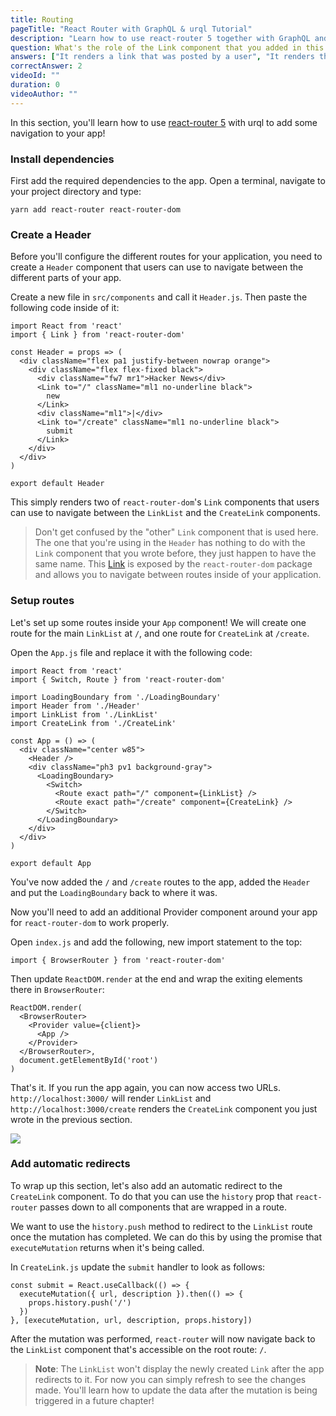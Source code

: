 ```yaml
---
title: Routing
pageTitle: "React Router with GraphQL & urql Tutorial"
description: "Learn how to use react-router 5 together with GraphQL and urql to implement navigation in a React app. Each route will be represented as a Link."
question: What's the role of the Link component that you added in this chapter?
answers: ["It renders a link that was posted by a user", "It renders the input form for users to create new links", "It lets you navigate to a different URL", "It links your root component with all its children"]
correctAnswer: 2
videoId: ""
duration: 0		
videoAuthor: ""
---
```


In this section, you'll learn how to use [react-router 5](https://github.com/ReactTraining/react-router) with urql to add some navigation to your app!

### Install dependencies

First add the required dependencies to the app. Open a terminal, navigate to your project directory and type:

<Instruction>

```bash(path=".../hackernews-react-urql")
yarn add react-router react-router-dom
```

</Instruction>

### Create a Header

Before you'll configure the different routes for your application, you need to create a `Header` component that users can use to navigate between the different parts of your app.

<Instruction>

Create a new file in `src/components` and call it `Header.js`. Then paste the following code inside of it:

```js(path=".../hackernews-react-urql/src/components/Header.js")
import React from 'react'
import { Link } from 'react-router-dom'

const Header = props => (
  <div className="flex pa1 justify-between nowrap orange">
    <div className="flex flex-fixed black">
      <div className="fw7 mr1">Hacker News</div>
      <Link to="/" className="ml1 no-underline black">
        new
      </Link>
      <div className="ml1">|</div>
      <Link to="/create" className="ml1 no-underline black">
        submit
      </Link>
    </div>
  </div>
)

export default Header
```

</Instruction>

This simply renders two of `react-router-dom`'s `Link` components that users can use to navigate between the `LinkList` and the `CreateLink` components.

> Don't get confused by the "other" `Link` component that is used here. The one that you're using in the `Header` has nothing to do with the `Link` component that you wrote before, they just happen to have the same name. This [Link](https://reacttraining.com/react-router/web/api/Link) is exposed by the `react-router-dom` package and allows you to navigate between routes inside of your application.

### Setup routes

Let's set up some routes inside your `App` component! We will create one route for the main `LinkList` at `/`, and one route for `CreateLink` at `/create`.

<Instruction>

Open the `App.js` file and replace it with the following code:

```js(path=".../hackernews-react-urql/src/components/App.js")
import React from 'react'
import { Switch, Route } from 'react-router-dom'

import LoadingBoundary from './LoadingBoundary'
import Header from './Header'
import LinkList from './LinkList'
import CreateLink from './CreateLink'

const App = () => (
  <div className="center w85">
    <Header />
    <div className="ph3 pv1 background-gray">
      <LoadingBoundary>
        <Switch>
          <Route exact path="/" component={LinkList} />
          <Route exact path="/create" component={CreateLink} />
        </Switch>
      </LoadingBoundary>
    </div>
  </div>
)

export default App
```

</Instruction>

You've now added the `/` and `/create` routes to the app, added the `Header` and put the `LoadingBoundary` back to where it was.

Now you'll need to add an additional Provider component around your app for `react-router-dom` to work properly.

<Instruction>

Open `index.js` and add the following, new import statement to the top:

```js(path=".../hackernews-react-urql/src/index.js")
import { BrowserRouter } from 'react-router-dom'
```

</Instruction>

<Instruction>

Then update `ReactDOM.render` at the end and wrap the exiting elements there in `BrowserRouter`:

```js{2,6}(path=".../hackernews-react-urql/src/index.js")
ReactDOM.render(
  <BrowserRouter>
    <Provider value={client}>
      <App />
    </Provider>
  </BrowserRouter>,
  document.getElementById('root')
)
```

</Instruction>

That's it. If you run the app again, you can now access two URLs. `http://localhost:3000/` will render `LinkList` and `http://localhost:3000/create` renders the `CreateLink` component you just wrote in the previous section.

![](https://imgur.com/X9bmkQH.png)

### Add automatic redirects

To wrap up this section, let's also add an automatic redirect to the `CreateLink` component. To do that you can use the `history` prop that `react-router` passes down to all components that are wrapped in a route.

We want to use the `history.push` method to redirect to the `LinkList` route once the mutation has completed. We can do this by using the promise that `executeMutation` returns when it's being called.

<Instruction>

In `CreateLink.js` update the `submit` handler to look as follows:

```js(path=".../hackernews-react-urql/src/components/CreateLink.js")
const submit = React.useCallback(() => {
  executeMutation({ url, description }).then(() => {
    props.history.push('/')
  })
}, [executeMutation, url, description, props.history])
```

</Instruction>

After the mutation was performed, `react-router` will now navigate back to the `LinkList` component that's accessible on the root route: `/`.

> **Note**: The `LinkList` won't display the newly created `Link` after the app redirects to it. For now you can simply refresh to see the changes made. You'll learn how to update the data after the mutation is being triggered in a future chapter!
